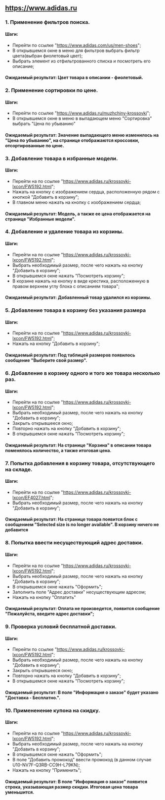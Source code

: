 ## https://www.adidas.ru 

 ### 1. Применение фильтров поиска. 

#### Шаги: 
* Перейти по ссылке "https://www.adidas.com/us/men-shoes";
* В открывшемся окне в меню для фильтров выбрать фильтр цвета(выбран фиолетовый цвет);
* Выбрать элемент из отфильтрованного списка и посмотреть его описание;
#### Ожидаемый результат: Цвет товара в описании - фиолетовый. 

### 2. Применение сортировки по цене. 

#### Шаги:
* Перейти по ссылке "https://www.adidas.ru/muzhchiny-krossovki";
* В открывшемся окне в меню в выпадающем меню "Сортировка" выбрать "Цена по убыванию"
#### Ожидаемый результат: Значение выпадающего меню изменилось на "Цена по убыванию", на странице отображаются кроссовки, отсортированные по цене.

### 3. Добавление товара в избранные модели.

#### Шаги:
* Перейти на по ссылке "https://www.adidas.ru/krossovki-lxcon/FW5192.html";
* Нажать на кнопку с изображением сердца, расположенную рядом с кнопкой "Добавить в корзину";
* В главном меню нажать на кнопку с изображением сердца;
#### Ожидаемый результат: Модель, а также ее цена отображается на странице "Избранные модели".

### 4. Добавление и удаление товара из корзины.

#### Шаги:
* Перейти на по ссылке "https://www.adidas.ru/krossovki-lxcon/FW5192.html";
* Выбрать необходимый размер, после чего нажать на кнопку "Добавить в корзину";
* В открывшемся окне нажать "Посмотреть корзину";
* В корзине нажать на кнопку в виде крестика, расположенную в правом верхнем углу блока с описанием товара";
#### Ожидаемый результат: Добавленный товар удалился из корзины.

### 5. Добавление товара в корзину без указания размера

#### Шаги:
* Перейти на по ссылке "https://www.adidas.ru/krossovki-lxcon/FW5192.html";
* Нажать на кнопку "Добавить в корзину";
#### Ожидаемый результат: Под таблицей размеров появилось сообщение "Выберите свой размер".

### 6. Добавление в корзину одного и того же товара несколько раз.

#### Шаги:
* Перейти на по ссылке "https://www.adidas.ru/krossovki-lxcon/FW5192.html";
* Выбрать необходимый размер, после чего нажать на кнопку "Добавить в корзину";
* Закрыть открывшееся окно;
* Повторно нажать на кнопку "Добавить в корзину";
* В открывшемся окне нажать "Посмотреть корзину";
#### Ожидаемый результат: На странице "Корзина" в описании товара поменялось количество, а также итоговая цена.

### 7. Попытка добавления в корзину товара, отсутствующего на складе.

#### Шаги:
* Перейти на по ссылке "https://www.adidas.ru/krossovki-lxcon/EF4027.html";
* Выбрать необходимый размер, после чего нажать на кнопку "Добавить в корзину";
#### Ожидаемый результат: На странице товара появится блок с сообщением "Selected size is no longer available". В корзину ничего не добавится

### 8. Попытка ввести несуществующий адрес доставки.

#### Шаги:
* Перейти на по ссылке "https://www.adidas.ru/krossovki-lxcon/FW5192.html";
* Выбрать необходимый размер, после чего нажать на кнопку "Добавить в корзину";
* В открывшемся окне нажать "Оформить";
* Заполнить поле "Адрес доставки" несуществующим адресом;
* Нажать на кнопку "Оплатить"
#### Ожидаемый результат: Оплата не произведется, появится сообщение "Пожалуйста, введите адрес доставки";

### 9. Проверка условий бесплатной доставки.

#### Шаги:
* Перейти по ссылке "https://www.adidas.ru/krossovki-lxcon/FW5192.html";
* Выбрать необходимый размер, после чего нажать на кнопку "Добавить в корзину";
* Закрыть открывшееся окно;
* Повторно нажать на кнопку "Добавить в корзину";
* В открывшемся окне нажать "Посмотреть корзину";
#### Ожидаемый результат: В поле "Информация о заказе" будет указано "Доставка - Бесплатно.".

### 10. Примененение купона на скидку.

#### Шаги:
* Перейти на по ссылке "https://www.adidas.ru/krossovki-lxcon/FW5192.html";
* Выбрать необходимый размер, после чего нажать на кнопку "Добавить в корзину";
* В открывшемся окне нажать "Оформить";
* В поле "Добавить промокод" ввести промокод (в данном случае U10-NV7F-Q3RB-CC9H-L79KN);
* Нажать на кнопку "Применить";
#### Ожидаемый результат: В поле "Информация о заказе" появится строка, указывающая размер скидки. Итоговая цена товара уменьшится.
